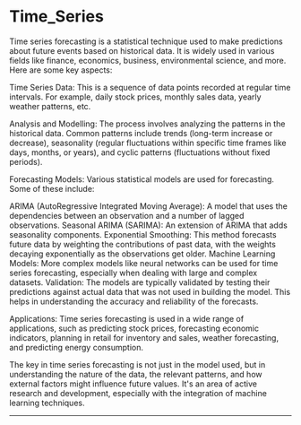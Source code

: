 # Time_Series

Time series forecasting is a statistical technique used to make predictions about future events based on historical data. It is widely used in various fields like finance, economics, business, environmental science, and more. Here are some key aspects:

Time Series Data: This is a sequence of data points recorded at regular time intervals. For example, daily stock prices, monthly sales data, yearly weather patterns, etc.

Analysis and Modelling: The process involves analyzing the patterns in the historical data. Common patterns include trends (long-term increase or decrease), seasonality (regular fluctuations within specific time frames like days, months, or years), and cyclic patterns (fluctuations without fixed periods).

Forecasting Models: Various statistical models are used for forecasting. Some of these include:

ARIMA (AutoRegressive Integrated Moving Average): A model that uses the dependencies between an observation and a number of lagged observations.
Seasonal ARIMA (SARIMA): An extension of ARIMA that adds seasonality components.
Exponential Smoothing: This method forecasts future data by weighting the contributions of past data, with the weights decaying exponentially as the observations get older.
Machine Learning Models: More complex models like neural networks can be used for time series forecasting, especially when dealing with large and complex datasets.
Validation: The models are typically validated by testing their predictions against actual data that was not used in building the model. This helps in understanding the accuracy and reliability of the forecasts.

Applications: Time series forecasting is used in a wide range of applications, such as predicting stock prices, forecasting economic indicators, planning in retail for inventory and sales, weather forecasting, and predicting energy consumption.

The key in time series forecasting is not just in the model used, but in understanding the nature of the data, the relevant patterns, and how external factors might influence future values. It's an area of active research and development, especially with the integration of machine learning techniques.


---
